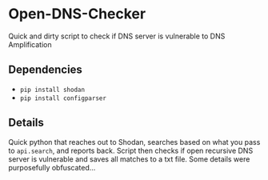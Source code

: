# Open-DNS-Checker
Quick and dirty script to check if DNS server is vulnerable to DNS Amplification

## Dependencies
* ```pip install shodan```
* ```pip install configparser```

## Details
Quick python that reaches out to Shodan, searches based on what you pass to ```api.search```, and reports back. Script then checks if open recursive DNS server is vulnerable and saves all matches to a txt file. Some details were purposefully obfuscated...

